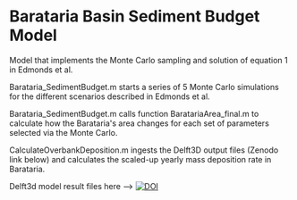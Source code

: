 # Barataria Basin Sediment Budget Model

Model that implements the Monte Carlo sampling and solution of equation 1 in Edmonds et al.

Barataria_SedimentBudget.m starts a series of 5 Monte Carlo simulations for the different scenarios described in Edmonds et al.

Barataria_SedimentBudget.m calls function BaratariaArea_final.m to calculate how the Barataria's area changes for each set of parameters selected via the Monte Carlo. 

CalculateOverbankDeposition.m ingests the Delft3D output files (Zenodo link below) and calculates the scaled-up yearly mass deposition rate in Barataria. 

Delft3d model result files here --> [![DOI](https://zenodo.org/badge/DOI/10.5281/zenodo.7335403.svg)](https://doi.org/10.5281/zenodo.7335403)
